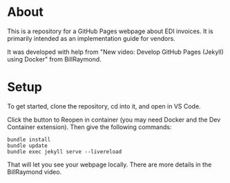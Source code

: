 # About
This is a repository for a GitHub Pages webpage about EDI invoices. It is primarily intended as an implementation guide for vendors.

It was developed with help from "New video: Develop GitHub Pages (Jekyll) using Docker" from BillRaymond.

# Setup
To get started, clone the repository, cd into it, and open in VS Code.

Click the button to Reopen in container (you may need Docker and the Dev Container extension). Then give the following commands:

```
bundle install
bundle update
bundle exec jekyll serve --livereload
```

That will let you see your webpage locally. There are more details in the BillRaymond video.


